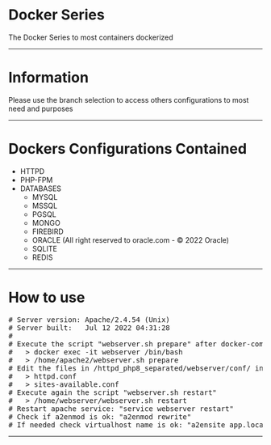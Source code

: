 
# Docker Series

The Docker Series to most containers dockerized

-------------

# Information

Please use the branch selection to access others configurations to most need and purposes

-------------

# Dockers Configurations Contained

- HTTPD
- PHP-FPM
- DATABASES
  - MYSQL
  - MSSQL
  - PGSQL
  - MONGO
  - FIREBIRD
  - ORACLE (All right reserved to oracle.com - &copy; 2022 Oracle)
  - SQLITE
  - REDIS

-------------

# How to use

<pre>
# Server version: Apache/2.4.54 (Unix)
# Server built:   Jul 12 2022 04:31:28
#
# Execute the script "webserver.sh prepare" after docker-compose up -d
#   > docker exec -it webserver /bin/bash
#   > /home/apache2/webserver.sh prepare
# Edit the files in /httpd_php8_separated/webserver/conf/ in this project path [conf|htdocs]
#   > httpd.conf
#   > sites-available.conf
# Execute again the script "webserver.sh restart"
#   > /home/webserver/webserver.sh restart
# Restart apache service: "service webserver restart"
# Check if a2enmod is ok: "a2enmod rewrite"
# If needed check virtualhost name is ok: "a2ensite app.local.conf"
</pre>

-------------

